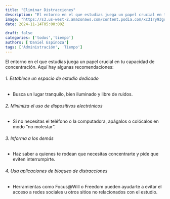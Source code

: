 ```yaml
---
title: "Eliminar Distracciones"
description: "El entorno en el que estudias juega un papel crucial en tu capacidad de concentración."
image: "https://s3.us-west-2.amazonaws.com/content.podia.com/xc31ry93gsp16s1wnltlc7f1eu1j"
date: 2024-11-14T05:00:00Z

draft: false
categories: ['todos','tiempo']
authors: ['Daniel Espinoza']
tags: ['Administración', 'Tiempo'] 
---
```


El entorno en el que estudias juega un papel crucial en tu capacidad de concentración. Aquí hay algunas recomendaciones:

###### 1. Establece un espacio de estudio dedicado

- Busca un lugar tranquilo, bien iluminado y libre de ruidos.

###### 2. Minimiza el uso de dispositivos electrónicos

- Si no necesitas el teléfono o la computadora, apágalos o colócalos en modo “no molestar”.

###### 3. Informa a los demás

- Haz saber a quienes te rodean que necesitas concentrarte y pide que eviten interrumpirte.

###### 4. Usa aplicaciones de bloqueo de distracciones

- Herramientas como Focus@Will o Freedom pueden ayudarte a evitar el acceso a redes sociales u otros sitios no relacionados con el estudio.
